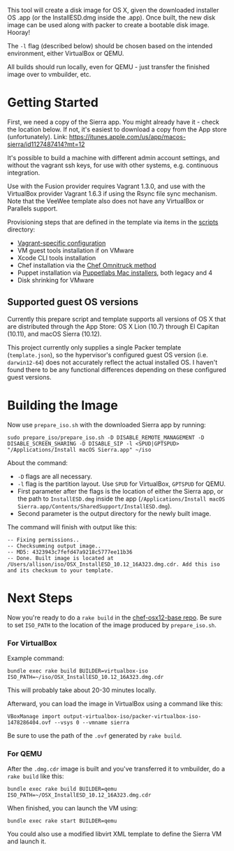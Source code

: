This tool will create a disk image for OS X, given the downloaded installer OS .app (or the InstallESD.dmg inside the .app). Once built, the new disk image can be used along with packer to create a bootable disk image. Hooray!

The `-l` flag (described below) should be chosen based on the intended environment, either VirtualBox or QEMU.

All builds should run locally, even for QEMU - just transfer the finished image over to vmbuilder, etc.

# Getting Started

First, we need a copy of the Sierra app. You might already have it - check the location below. If not, it's easiest to download a copy from the App store (unfortunately). Link: https://itunes.apple.com/us/app/macos-sierra/id1127487414?mt=12

It's possible to build a machine with different admin account settings, and without the vagrant ssh keys, for use with other systems, e.g. continuous integration.

Use with the Fusion provider requires Vagrant 1.3.0, and use with the VirtualBox provider Vagrant 1.6.3 if using the Rsync file sync mechanism. Note that the VeeWee template also does not have any VirtualBox or Parallels support.

Provisioning steps that are defined in the template via items in the [scripts](https://github.com/timsutton/osx-vm-templates/tree/master/scripts) directory:
- [Vagrant-specific configuration](https://www.vagrantup.com/docs/boxes/base.html)
- VM guest tools installation if on VMware
- Xcode CLI tools installation
- Chef installation via the [Chef Omnitruck method](https://docs.chef.io/install_omnibus.html)
- Puppet installation via [Puppetlabs Mac installers](https://downloads.puppetlabs.com/mac), both legacy and 4
- Disk shrinking for VMware

## Supported guest OS versions

Currently this prepare script and template supports all versions of OS X that are distributed through the App Store: OS X Lion (10.7) through El Capitan (10.11), and macOS Sierra (10.12).

This project currently only supplies a single Packer template (`template.json`), so the hypervisor's configured guest OS version (i.e. `darwin12-64`) does not accurately reflect the actual installed OS. I haven't found there to be any functional differences depending on these configured guest versions.

# Building the Image

Now use `prepare_iso.sh` with the downloaded Sierra app by running:
```
sudo prepare_iso/prepare_iso.sh -D DISABLE_REMOTE_MANAGEMENT -D DISABLE_SCREEN_SHARING -D DISABLE_SIP -l <SPUD|GPTSPUD> "/Applications/Install macOS Sierra.app" ~/iso
```

About the command:
- `-D` flags are all necessary.
- `-l` flag is the partition layout. Use `SPUD` for VirtualBox, `GPTSPUD` for QEMU.
- First parameter after the flags is the location of either the Sierra app, or the path to `InstallESD.dmg` inside the app (`/Applications/Install macOS Sierra.app/Contents/SharedSupport/InstallESD.dmg`).
- Second parameter is the output directory for the newly built image.

The command will finish with output like this:
```
-- Fixing permissions..
-- Checksumming output image..
-- MD5: 4323943c7fefd47a9218c5777ee11b36
-- Done. Built image is located at /Users/allison/iso/OSX_InstallESD_10.12_16A323.dmg.cdr. Add this iso and its checksum to your template.
```

# Next Steps

Now you're ready to do a `rake build` in the [chef-osx12-base repo](https://github.com/saucelabs-images/chef-osx12-base). Be sure to set `ISO_PATH` to the location of the image produced by `prepare_iso.sh`.

### For VirtualBox

Example command:
```
bundle exec rake build BUILDER=virtualbox-iso ISO_PATH=~/iso/OSX_InstallESD_10.12_16A323.dmg.cdr
```

This will probably take about 20-30 minutes locally.

Afterward, you can load the image in VirtualBox using a command like this:
```
VBoxManage import output-virtualbox-iso/packer-virtualbox-iso-1478286404.ovf --vsys 0 --vmname sierra
```

Be sure to use the path of the `.ovf` generated by `rake build`.

### For QEMU

After the `.dmg.cdr` image is built and you've transferred it to vmbuilder, do a `rake build` like this:

```
bundle exec rake build BUILDER=qemu ISO_PATH=~/OSX_InstallESD_10.12_16A323.dmg.cdr
```

When finished, you can launch the VM using:
```
bundle exec rake start BUILDER=qemu
```

You could also use a modified libvirt XML template to define the Sierra VM and launch it.